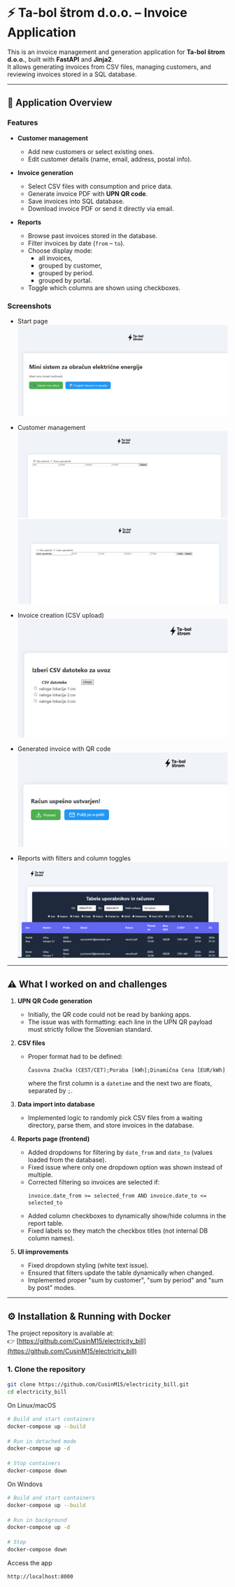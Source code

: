 # ⚡ Ta-bol štrom d.o.o. – Invoice Application

This is an invoice management and generation application for **Ta-bol štrom d.o.o.**, built with **FastAPI** and **Jinja2**.  
It allows generating invoices from CSV files, managing customers, and reviewing invoices stored in a SQL database.

---

## 🔎 Application Overview

### Features
- **Customer management**  
  - Add new customers or select existing ones.  
  - Edit customer details (name, email, address, postal info).  

- **Invoice generation**  
  - Select CSV files with consumption and price data.  
  - Generate invoice PDF with **UPN QR code**.  
  - Save invoices into SQL database.  
  - Download invoice PDF or send it directly via email.  

- **Reports**  
  - Browse past invoices stored in the database.  
  - Filter invoices by date (`from` – `to`).  
  - Choose display mode:
    - all invoices,  
    - grouped by customer,  
    - grouped by period.  
    - grouped by portal.  
  - Toggle which columns are shown using checkboxes.  

### Screenshots
- Start page  
  ![Start](app_screenshots/image.png)

- Customer management  
  ![Customers](app_screenshots/image-1a.png)  
  ![Customers edit](app_screenshots/image-1b.png)

- Invoice creation (CSV upload)  
  ![CSV upload](app_screenshots/image-2.png)

- Generated invoice with QR code  
  ![Invoice](app_screenshots/image-3.png)

- Reports with filters and column toggles  
  ![Reports](app_screenshots/image-4.png)

---

## ⚠️ What I worked on and challenges

1. **UPN QR Code generation**  
   - Initially, the QR code could not be read by banking apps.  
   - The issue was with formatting: each line in the UPN QR payload must strictly follow the Slovenian standard.  

2. **CSV files**  
   - Proper format had to be defined:  
     ```
     Časovna Značka (CEST/CET);Poraba [kWh];Dinamična Cena [EUR/kWh]
     ```
     where the first column is a `datetime` and the next two are floats, separated by `;`.  

3. **Data import into database**  
   - Implemented logic to randomly pick CSV files from a waiting directory, parse them, and store invoices in the database.

4. **Reports page (frontend)**  
   - Added dropdowns for filtering by `date_from` and `date_to` (values loaded from the database).  
   - Fixed issue where only one dropdown option was shown instead of multiple.  
   - Corrected filtering so invoices are selected if:  
     ```
     invoice.date_from >= selected_from AND invoice.date_to <= selected_to
     ```
   - Added column checkboxes to dynamically show/hide columns in the report table.  
   - Fixed labels so they match the checkbox titles (not internal DB column names).  

5. **UI improvements**  
   - Fixed dropdown styling (white text issue).  
   - Ensured that filters update the table dynamically when changed.  
   - Implemented proper "sum by customer", "sum by period" and "sum by post" modes.

---

## ⚙️ Installation & Running with Docker

The project repository is available at:  
👉 [https://github.com/CusinM15/electricity_bill](https://github.com/CusinM15/electricity_bill)

### 1. Clone the repository
```bash
git clone https://github.com/CusinM15/electricity_bill.git
cd electricity_bill
```
On Linux/macOS
```bash
# Build and start containers
docker-compose up --build

# Run in detached mode
docker-compose up -d

# Stop containers
docker-compose down
```
On Windovs
```bash
# Build and start containers
docker-compose up --build

# Run in background
docker-compose up -d

# Stop
docker-compose down
```
Access the app
```bash
http://localhost:8000
```

